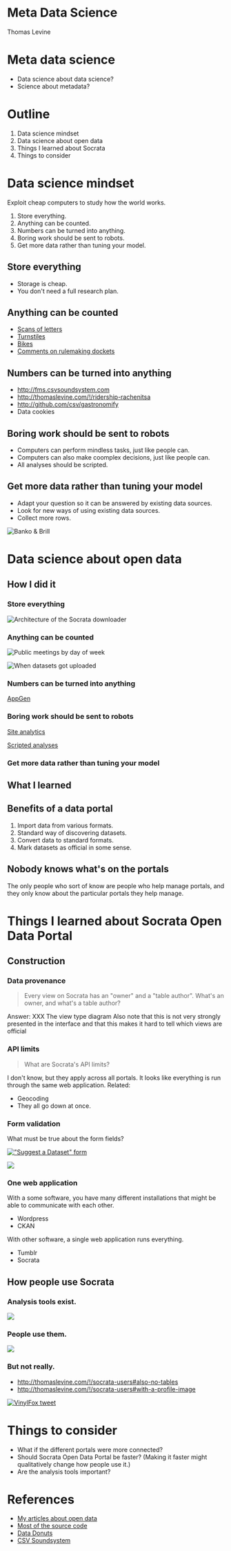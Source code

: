 Meta Data Science
==================
Thomas Levine


# Meta data science

* Data science about data science?
* Science about metadata?


# Outline

1. Data science mindset
2. Data science about open data
3. Things I learned about Socrata
4. Things to consider



# Data science mindset

Exploit cheap computers to study how the world works.

1. Store everything.
2. Anything can be counted.
3. Numbers can be turned into anything.
4. Boring work should be sent to robots.
5. Get more data rather than tuning your model.

<!--
And this is what I was doing with the Socrata data
-->


## Store everything
<!--
Storage is cheap, so you should store everything that is easy to collect.
Store it in the most raw form that is convenient, and don't worry very
much about how or even whether you're going to analyze it.
-->

* Storage is cheap.
* You don't need a full research plan.


## Anything can be counted

* [Scans of letters](http://scott.thomaslevine.com)
* [Turnstiles](http://www.theatlanticcities.com/commute/2013/05/visualizing-impact-mega-storms-transit/5660/)
* [Bikes](http://www.capitalbikeshare.com/system-data)
* [Comments on rulemaking dockets](http://docketwrench.sunlightfoundation.com/)
  <!-- http://overview.ap.org/blog/2013/05/video-text-analysis-in-transparency/ -->


## Numbers can be turned into anything

* http://fms.csvsoundsystem.com
* http://thomaslevine.com/!/ridership-rachenitsa
* http://github.com/csv/gastronomify
* Data cookies


## Boring work should be sent to robots
<!--
-->


* Computers can perform mindless tasks, just like people can.
* Computers can also make coomplex decisions, just like people can.
* All analyses should be scripted.

## Get more data rather than tuning your model

<!--
* When I'm asked a question about the world, I adapt the question so that it can
    be approximately answered with an existing and convenient dataset.
* I look for opportunities to use existing stores of data in unintended ways.
-->
* Adapt your question so it can be answered by existing data sources.
* Look for new ways of using existing data sources.
* Collect more rows.


![Banko & Brill](Datado.058.png)


# Data science about open data

## How I did it

### Store everything
<!--
Most of the work was already done for me; people had connected
siloed government data into Socrata portals, and I just needed
to get it out. But I did get it out and store it on S3.
-->
![Architecture of the Socrata downloader](architecture.jpg)


### Anything can be counted
<!--
I think people thing of "metadata" as something you don't analyze quantitatively.

* Title
* Description
* Tags

But this is also metadata:

* Whether the title contains a particular word
* Number of rows, columns
* View counts
* Number of tags

-->
![Public meetings by day of week](day-of-week.png)


![When datasets got uploaded](datasets_when_uploaded.png)


### Numbers can be turned into anything

[AppGen](http://www.appgen.me/browse)

### Boring work should be sent to robots
<!--
My colleague Jonathan played with the Site Analytics page
for the San Francisco portal and found something strange.
This diagram shows how we could detect something programmatically.
-->


[Site analytics](Datado.033.png)

[Scripted analyses](https://github.com/tlevine/socrata-analysis/tree/master/numbers)

### Get more data rather than tuning your model



## What I learned






## Benefits of a data portal

1. Import data from various formats.
2. Standard way of discovering datasets.
3. Convert data to standard formats.
4. Mark datasets as official in some sense.

## Nobody knows what's on the portals
The only people who sort of know are people who help manage portals,
and they only know about the particular portals they help manage.


# Things I learned about Socrata Open Data Portal

<!--
1. Federation
2. Everything runs from the same application
3. It has analysis tools.
4. Nobody uses the analysis tools.
-->


## Construction


### Data provenance

> Every view on Socrata has an "owner" and a "table author".
> What's an owner, and what's a table author?



Answer: XXX The view type diagram
Also note that this is not very strongly presented in the interface and that this makes it hard to tell which views are official


### API limits

> What are Socrata's API limits?



I don't know, but they apply across all portals.
It looks like everything is run through the same web application.
Related:

* Geocoding
* They all go down at once.


### Form validation
What must be true about the form fields?

[!["Suggest a Dataset" form](form-validation.png)](https://data.seattle.gov/nominate)


<!--
Has a title
Title is not unique
-->



![](unique-title.png)


### One web application
With a some software, you have many different installations that might be able to communicate with each other.

* Wordpress
* CKAN

With other software, a single web application runs everything.

* Tumblr
* Socrata


## How people use Socrata

### Analysis tools exist.
![](family.jpg)



### People use them.
![](hits.png)



### But not really.
* http://thomaslevine.com/!/socrata-users#also-no-tables
* http://thomaslevine.com/!/socrata-users#with-a-profile-image



[![VinylFox tweet](vinylfox.png)](https://twitter.com/VinylFox/status/362001457626611715)



# Things to consider

* What if the different portals were more connected?
    <!-- Currently, Socrata sort of fakes having separate applications. Having everything in the same application has different benefits from having separate applications, and maybe you can make use of them. -->
* Should Socrata Open Data Portal be faster?
    (Making it faster might qualitatively change how people use it.)
* Are the analysis tools important?


# References
* [My articles about open data](http://thomaslevine.com/socrata)
* [Most of the source code](https://github.com/tlevine/socrata-analysis/)
* [Data Donuts](http://zipfianacademy.com/presos/)
* [CSV Soundsystem](http://csvsoundsystem.com)


